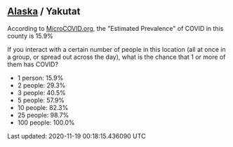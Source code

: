 
## [Alaska](/united-states/alaska) / Yakutat

According to [MicroCOVID.org](http://microcovid.org),
the "Estimated Prevalence" of COVID in this county is 15.9%

If you interact with a certain number of people in this location
(all at once in a group, or spread out across the day), what is the chance that
1 or more of them has COVID?

- 1 person: 15.9%
- 2 people: 29.3%
- 3 people: 40.5%
- 5 people: 57.9%
- 10 people: 82.3%
- 25 people: 98.7%
- 100 people: 100.0%

Last updated: 2020-11-19 00:18:15.436090 UTC
